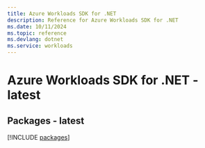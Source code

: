 ```yaml
---
title: Azure Workloads SDK for .NET
description: Reference for Azure Workloads SDK for .NET
ms.date: 10/11/2024
ms.topic: reference
ms.devlang: dotnet
ms.service: workloads
---
```

# Azure Workloads SDK for .NET - latest
## Packages - latest
[!INCLUDE [packages](workloads-index.md)]